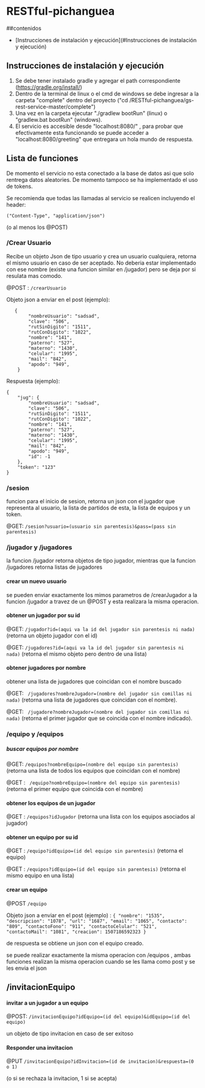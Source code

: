 # RESTful-pichanguea

##contenidos
<!-- toc -->

- [Instrucciones de instalación y ejecución](#Instrucciones de instalación y ejecución)

<!-- tocstop -->


## Instrucciones de instalación y ejecución

1. Se debe tener instalado gradle y agregar el path correspondiente  (https://gradle.org/install/)
2. Dentro de la terminal de linux o el cmd de windows se debe ingresar a la carpeta "complete" dentro del proyecto ("cd /RESTful-pichanguea/gs-rest-service-master/complete")
3. Una vez en la carpeta ejecutar "./gradlew bootRun" (linux) o "gradlew.bat bootRun" (windows).
4. El servicio es accesible desde "localhost:8080/" , para probar que efectivamente esta funcionando se puede acceder a "localhost:8080/greeting" que entregara un hola mundo de respuesta.

## Lista de funciones

De momento el servicio no esta conectado a la base de datos asi que solo rentrega datos aleatories. De momento tampoco se ha implementado el uso de tokens.

Se recomienda que todas las llamadas al servicio se realicen incluyendo el header:

```("Content-Type", "application/json")``` 

(o al menos los @POST)




### /Crear Usuario

Recibe un objeto Json de tipo usuario y crea un usuario cualquiera, retorna el mismo usuario en caso de ser aceptado. No deberia estar implementado con ese nombre (existe una funcion similar en /jugador) pero se deja por si resulata mas comodo.

@POST : ```/crearUsuario```


Objeto json a enviar en el post (ejemplo):
```
   {
        "nombreUsuario": "sadsad",
        "clave": "506",
        "rutSinDigito": "1511",
        "rutConDigito": "1022",
        "nombre": "141",
        "paterno": "527",
        "materno": "1430",
        "celular": "1995",
        "mail": "842",
        "apodo": "949",
    }
```

Respuesta (ejemplo):
```
{
    "jug": {
        "nombreUsuario": "sadsad",
        "clave": "506",
        "rutSinDigito": "1511",
        "rutConDigito": "1022",
        "nombre": "141",
        "paterno": "527",
        "materno": "1430",
        "celular": "1995",
        "mail": "842",
        "apodo": "949",
        "id": -1
    },
    "token": "123"
}
```

### /sesion

funcion para el inicio de sesion, retorna un json con el jugador que representa al usuario, la lista de partidos de esta, la lista de equipos y un token.

@GET: ``` /sesion?usuario=(usuario sin parentesis)&pass=(pass sin parentesis) ```


### /jugador y /jugadores
la funcion /jugador retorna objetos de tipo jugador, mientras que la funcion /jugadores retorna listas de jugadores

#### crear un nuevo usuario 
se pueden enviar exactamente los mimos parametros de /crearJugador a la funcion /jugador a travez de un @POST y esta realizara la misma operacion.


#### obtener un jugador por su id

@GET: ``` /jugador?id=(aqui va la id del jugador sin parentesis ni nada) ```
(retorna un objeto jugador con el id)

@GET: ``` /jugadores?id=(aqui va la id del jugador sin parentesis ni nada) ```
(retorna el mismo objeto pero dentro de una lista)

#### obtener jugadores por nombre
obtener una lista de jugadores que coincidan con el nombre buscado 

@GET: ``` /jugadores?nombreJugador=(nombre del jugador sin comillas ni nada)```
 (retorna una lista de jugadores que coincidan con el nombre).

@GET: ``` /jugadore?nombreJugador=(nombre del jugador sin comillas ni nada)``` 
(retorna el primer jugador que se coincida con el nombre indicado).

### /equipo y /equipos

##### buscar equipos por nombre

@GET: ```/equipos?nombreEquipo=(nombre del equipo sin parentesis)```
(retorna una lista de todos los equipos que coincidan con el nombre)

@GET : ``` /equipo?nombreEquipo=(nombre del equipo sin parentesis)```
(retorna el primer equipo que coincida con el nombre)

#### obtener los equipos de un jugador

@GET : ```/equipos?idJugador```
(retorna una lista con los equipos asociados al jugador)

#### obtener un equipo por su id

@GET : ```/equipo?idEquipo=(id del equipo sin parentesis)```
(retorna el equipo)


@GET : ```/equipos?idEquipo=(id del equipo sin parentesis)```
(retorna el mismo equipo en una lista)

#### crear un equipo

@POST ```/equipo```


Objeto json a enviar en el post (ejemplo) : ```{
    "nombre": "1535",
    "descripcion": "1078",
    "url": "1687",
    "email": "1065",
    "contacto": "809",
    "contactoFono": "911",
    "contactoCelular": "521",
    "contactoMail": "1081",
    "creacion": 1507186592323
} ```

de respuesta se obtiene un json con el equipo creado.

se puede realizar exactamente la misma operacion con /equipos , ambas funciones realizan la misma operacion cuando se les llama como post y se les envia el json


## /invitacionEquipo 

#### invitar a un jugador a un equipo

@POST: ```/invitacionEquipo?idEquipo=(id del equipo)&idEquipo=(id del equipo)```

un objeto de tipo invitacion en caso de ser exitoso

#### Responder una invitacion

@PUT ```/invitacionEquipo?idInvitacion=(id de invitacion)&respuesta=(0 o 1)```

(o si se rechaza la invitacion, 1 si se acepta)


